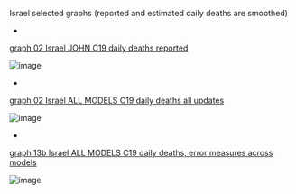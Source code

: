 Israel selected graphs (reported and estimated daily deaths are smoothed) 

*

[graph 02 Israel JOHN C19 daily deaths reported](https://github.com/pourmalek/CovidLongitudinal/blob/main/output/countries/Israel/graph%2002%20Israel%20JOHN%20C19%20daily%20deaths%20reported.pdf)

![image](https://github.com/pourmalek/CovidLongitudinal/assets/30849720/49e473da-0d58-4621-950c-e252a5a250a7)

*

[graph 02 Israel ALL MODELS C19 daily deaths all updates](https://github.com/pourmalek/CovidLongitudinal/blob/main/output/countries/Israel/graph%2002%20Israel%20ALL%20MODELS%20C19%20daily%20deaths%20all%20updates.pdf)

![image](https://github.com/pourmalek/CovidLongitudinal/assets/30849720/8270ca99-a166-4208-9ec8-5b31a0a006ff)

*

[graph 13b Israel ALL MODELS C19 daily deaths, error measures across models](https://github.com/pourmalek/CovidLongitudinal/blob/main/output/countries/Israel/graph%2013b%20Israel%20ALL%20MODELS%20C19%20daily%20deaths%2C%20error%20measures%20across%20models.pdf)

![image](https://github.com/pourmalek/CovidLongitudinal/assets/30849720/cab42443-7457-45c4-a32d-a5ce24d3929b)

